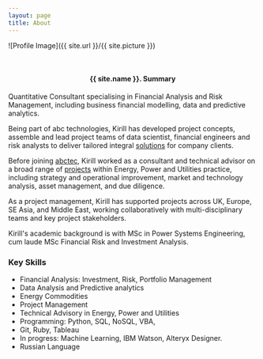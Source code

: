 ```yaml
---
layout: page
title: About
---
```


![Profile Image]({{ site.url }}/{{ site.picture }})

<br>
<center><h4>{{ site.name }}. Summary</h4> </center>

<p> Quantitative Consultant specialising in Financial Analysis and
Risk Management, including business financial modelling, data and
predictive analytics. </p>

<p> Being part of abc technologies, Kirill has developed project concepts,
assemble and lead project teams of data scientist, financial engineers and
risk analysts to deliver tailored integral
<a class="link" href="{{ site.url }}/projects">solutions</a> for company clients.

<p>Before joining <a class="link" href='htrp://abctec.io'>abctec</a>,
Kirill worked as a consultant and technical advisor on a broad range of
<a class="link" href="{{ site.url }}/projects">projects</a>
within Energy, Power and Utilities practice, including
strategy and operational improvement, market and technology analysis,
asset management, and due diligence. </p>

<p>As a project management, Kirill has supported projects across
UK, Europe, SE Asia, and Middle East,
working collaboratively with multi-disciplinary teams and key
project stakeholders. </p>

<p>Kirill's academic background is with MSc in Power Systems Engineering,
cum laude MSc Financial Risk and Investment Analysis.</p>

<h3>Key Skills</h3>
<ul class="skill-list">
    <li> Financial Analysis: Investment, Risk, Portfolio Management
    <li> Data Analysis and Predictive analytics
    <li> Energy Commodities
    <li> Project Management
    <li> Technical Advisory in Energy, Power and Utilities
    <li> Programming: Python, SQL, NoSQL, VBA,
    <li> Git, Ruby, Tableau</li>
    <li> In progress: Machine Learning, IBM Watson, Alteryx Designer.
    <li> Russian Language</li>
